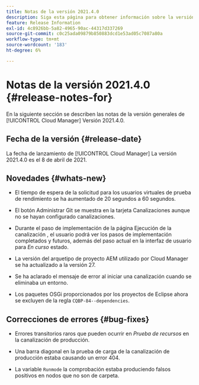 ```yaml
---
title: Notas de la versión 2021.4.0
description: Siga esta página para obtener información sobre la versión 2021.4.0 de Cloud Manager
feature: Release Information
exl-id: 4c8926bb-5a82-4965-90ac-44317d337269
source-git-commit: c0c25ada09879b850883dcd1e53ad05c7087a80a
workflow-type: tm+mt
source-wordcount: '183'
ht-degree: 6%

---
```


# Notas de la versión 2021.4.0 {#release-notes-for}

En la siguiente sección se describen las notas de la versión generales de [!UICONTROL Cloud Manager] Versión 2021.4.0.

## Fecha de la versión {#release-date}

La fecha de lanzamiento de [!UICONTROL Cloud Manager] La versión 2021.4.0 es el 8 de abril de 2021.

## Novedades {#whats-new}

* El tiempo de espera de la solicitud para los usuarios virtuales de prueba de rendimiento se ha aumentado de 20 segundos a 60 segundos.

* El botón Administrar Git se muestra en la tarjeta Canalizaciones aunque no se hayan configurado canalizaciones.

* Durante el paso de implementación de la página Ejecución de la canalización , el usuario podrá ver los pasos de implementación completados y futuros, además del paso actual en la interfaz de usuario para *En curso* estado.

* La versión del arquetipo de proyecto AEM utilizado por Cloud Manager se ha actualizado a la versión 27.

* Se ha aclarado el mensaje de error al iniciar una canalización cuando se eliminaba un entorno.

* Los paquetes OSGi proporcionados por los proyectos de Eclipse ahora se excluyen de la regla `CQBP-84--dependencies`.

## Correcciones de errores {#bug-fixes}

* Errores transitorios raros que pueden ocurrir en *Prueba de recursos* en la canalización de producción.

* Una barra diagonal en la prueba de carga de la canalización de producción estaba causando un error 404.

* La variable `Runmode` la comprobación estaba produciendo falsos positivos en nodos que no son de carpeta.
